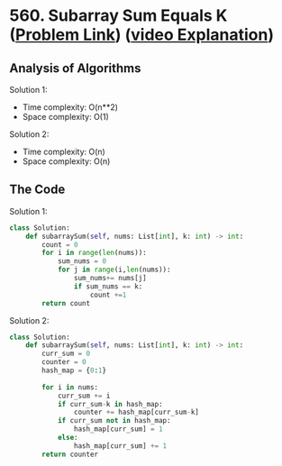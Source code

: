 # 560. Subarray Sum Equals K ([Problem Link](https://leetcode.com/problems/subarray-sum-equals-k/)) ([video Explanation](https://www.youtube.com/watch?v=6poxiip7sBY))
## Analysis of Algorithms
Solution 1:
 - Time complexity: O(n**2)
 - Space complexity: O(1)

Solution 2:
 - Time complexity: O(n)
 - Space complexity: O(n)

## The Code
Solution 1:
```Python 
class Solution:
    def subarraySum(self, nums: List[int], k: int) -> int:
        count = 0
        for i in range(len(nums)):
            sum_nums = 0
            for j in range(i,len(nums)):
                sum_nums+= nums[j]
                if sum_nums == k:
                    count +=1
        return count
```

Solution 2:
```Python
class Solution:
    def subarraySum(self, nums: List[int], k: int) -> int:
        curr_sum = 0
        counter = 0
        hash_map = {0:1}
        
        for i in nums:
            curr_sum += i
            if curr_sum-k in hash_map:
                counter += hash_map[curr_sum-k]
            if curr_sum not in hash_map:
                hash_map[curr_sum] = 1
            else:
                hash_map[curr_sum] += 1
        return counter
```
